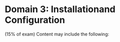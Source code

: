 # Domain​ ​3:​ ​Installation​ ​and​ ​Configuration
(15%​ ​of​ ​exam) Content may include the following:
